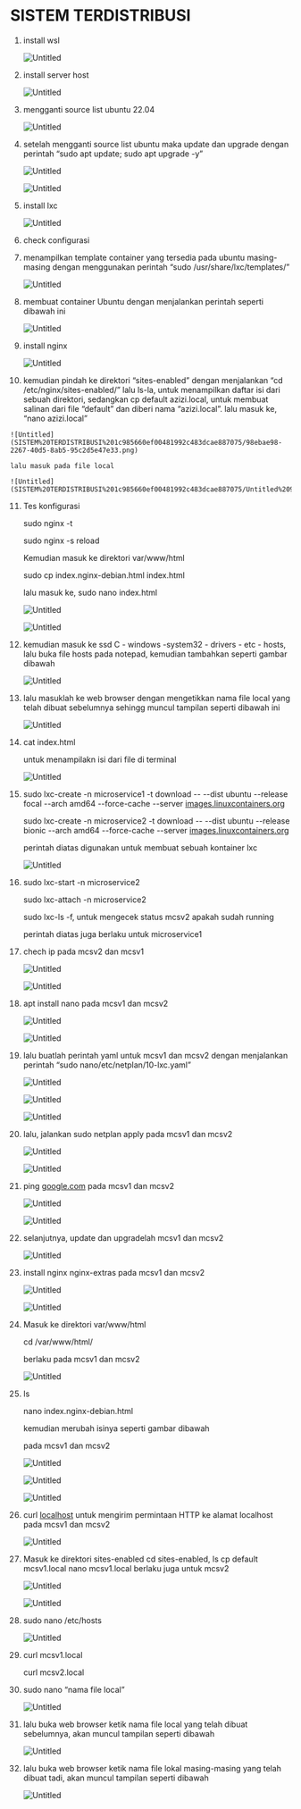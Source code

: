 # SISTEM TERDISTRIBUSI

1. install wsl 
    
    ![Untitled](SISTEM%20TERDISTRIBUSI%201c985660ef00481992c483dcae887075/Untitled.png)
    
2. install server host
    
    ![Untitled](SISTEM%20TERDISTRIBUSI%201c985660ef00481992c483dcae887075/Untitled%201.png)
    
3. mengganti source list ubuntu 22.04
    
    ![Untitled](SISTEM%20TERDISTRIBUSI%201c985660ef00481992c483dcae887075/Untitled%202.png)
    
4. setelah mengganti source list ubuntu maka update dan upgrade dengan perintah “sudo apt update; sudo apt upgrade -y”
    
    ![Untitled](SISTEM%20TERDISTRIBUSI%201c985660ef00481992c483dcae887075/Untitled%203.png)
    
    ![Untitled](SISTEM%20TERDISTRIBUSI%201c985660ef00481992c483dcae887075/Untitled%204.png)
    
5. install lxc
    
    ![Untitled](SISTEM%20TERDISTRIBUSI%201c985660ef00481992c483dcae887075/Untitled%205.png)
    
6. check configurasi 
7. menampilkan template container yang tersedia pada ubuntu masing-masing dengan menggunakan perintah “sudo /usr/share/lxc/templates/”
    
    ![Untitled](SISTEM%20TERDISTRIBUSI%201c985660ef00481992c483dcae887075/Untitled%206.png)
    
8. membuat container Ubuntu dengan menjalankan perintah seperti dibawah ini 
    
    ![Untitled](SISTEM%20TERDISTRIBUSI%201c985660ef00481992c483dcae887075/Untitled%207.png)
    
9. install nginx
    
    ![Untitled](SISTEM%20TERDISTRIBUSI%201c985660ef00481992c483dcae887075/Untitled%208.png)
    
10.  kemudian pindah ke direktori “sites-enabled” dengan menjalankan “cd /etc/nginx/sites-enabled/” lalu ls-la, untuk menampilkan daftar isi dari sebuah direktori, sedangkan cp default azizi.local, untuk membuat salinan dari file “default” dan diberi nama “azizi.local”. lalu masuk ke, “nano azizi.local”
    
    ![Untitled](SISTEM%20TERDISTRIBUSI%201c985660ef00481992c483dcae887075/98ebae98-2267-40d5-8ab5-95c2d5e47e33.png)
    
    lalu masuk pada file local 
    
    ![Untitled](SISTEM%20TERDISTRIBUSI%201c985660ef00481992c483dcae887075/Untitled%209.png)
    
11. Tes konfigurasi
    
    sudo nginx -t
    
    sudo nginx -s reload
    
    Kemudian masuk ke direktori var/www/html
    
    sudo cp index.nginx-debian.html index.html
    
    lalu masuk ke, sudo nano index.html
    
    ![Untitled](SISTEM%20TERDISTRIBUSI%201c985660ef00481992c483dcae887075/d9be68f4-d81e-4265-b7ad-59ef7a681bb2.png)
    
    ![Untitled](SISTEM%20TERDISTRIBUSI%201c985660ef00481992c483dcae887075/Untitled%2010.png)
    
12. kemudian masuk ke ssd C - windows -system32 - drivers - etc - hosts, lalu buka file hosts pada notepad, kemudian tambahkan seperti gambar dibawah 
    
    ![Untitled](SISTEM%20TERDISTRIBUSI%201c985660ef00481992c483dcae887075/Untitled%2011.png)
    
13. lalu masuklah ke web browser dengan mengetikkan nama file local yang telah dibuat sebelumnya sehingg muncul tampilan seperti dibawah ini 
    
    ![Untitled](SISTEM%20TERDISTRIBUSI%201c985660ef00481992c483dcae887075/24716eff-be11-4ece-ad2f-a0d756400115.png)
    
14. cat index.html
    
    untuk menampilakn isi dari file di terminal
    
    ![Untitled](SISTEM%20TERDISTRIBUSI%201c985660ef00481992c483dcae887075/Untitled%2012.png)
    
15. sudo lxc-create -n microservice1 -t download -- --dist ubuntu --release focal --arch amd64 --force-cache --server [images.linuxcontainers.org](http://images.linuxcontainers.org/)
    
    sudo lxc-create -n microservice2 -t download -- --dist ubuntu --release bionic --arch amd64 --force-cache --server [images.linuxcontainers.org](http://images.linuxcontainers.org/)
    
    perintah diatas digunakan untuk membuat sebuah kontainer lxc
    
    ![Untitled](SISTEM%20TERDISTRIBUSI%201c985660ef00481992c483dcae887075/bf51c6e8-bdaa-4925-8be8-7d4d08f451b8.png)
    
16. sudo lxc-start -n microservice2
    
    sudo lxc-attach -n microservice2
    
    sudo lxc-ls -f, untuk mengecek status mcsv2 apakah sudah running
    
    perintah diatas juga berlaku untuk microservice1
    
17. chech ip pada mcsv2 dan mcsv1
    
    ![Untitled](SISTEM%20TERDISTRIBUSI%201c985660ef00481992c483dcae887075/8734e926-c021-4a38-96e9-e62c1a9a3571.png)
    
    ![Untitled](SISTEM%20TERDISTRIBUSI%201c985660ef00481992c483dcae887075/3ed9c424-ce55-4102-aade-745046d93499.png)
    
18. apt install nano pada mcsv1 dan mcsv2
    
    ![Untitled](SISTEM%20TERDISTRIBUSI%201c985660ef00481992c483dcae887075/d38642be-f91e-4ba4-b893-3f503fd856d9.png)
    
    ![Untitled](SISTEM%20TERDISTRIBUSI%201c985660ef00481992c483dcae887075/41b51de3-515d-4e44-9084-800ad76212db.png)
    
19. lalu buatlah perintah yaml untuk mcsv1 dan mcsv2 dengan menjalankan perintah “sudo nano/etc/netplan/10-lxc.yaml”
    
    ![Untitled](SISTEM%20TERDISTRIBUSI%201c985660ef00481992c483dcae887075/5496dc4d-4bd6-4df5-a9e9-5fa0216f19a8.png)
    
    ![Untitled](SISTEM%20TERDISTRIBUSI%201c985660ef00481992c483dcae887075/96371153-3140-4e7f-b4f0-6358e6b1b794.png)
    
    ![Untitled](SISTEM%20TERDISTRIBUSI%201c985660ef00481992c483dcae887075/8ca19c0a-57c2-4aaa-8ada-681dafa7b542.png)
    
20. lalu, jalankan sudo netplan apply pada mcsv1 dan mcsv2
    
    ![Untitled](SISTEM%20TERDISTRIBUSI%201c985660ef00481992c483dcae887075/eed2f73e-358e-4c78-a36a-8b084eb594e8.png)
    
    ![Untitled](SISTEM%20TERDISTRIBUSI%201c985660ef00481992c483dcae887075/4d42379e-f674-4623-b300-916a514d4452.png)
    
21. ping [google.com](http://google.com) pada mcsv1 dan mcsv2
    
    ![Untitled](SISTEM%20TERDISTRIBUSI%201c985660ef00481992c483dcae887075/79978216-c980-454d-ba15-b266cc96f6f5.png)
    
    ![Untitled](SISTEM%20TERDISTRIBUSI%201c985660ef00481992c483dcae887075/54561837-3215-453b-8b62-3e9a317a5a16.png)
    
22. selanjutnya, update dan upgradelah mcsv1 dan mcsv2
    
    ![Untitled](SISTEM%20TERDISTRIBUSI%201c985660ef00481992c483dcae887075/f278ad20-7ea6-4e07-9e4e-ab438e6b0a80.png)
    
23. install nginx nginx-extras pada mcsv1 dan mcsv2 
    
    ![Untitled](SISTEM%20TERDISTRIBUSI%201c985660ef00481992c483dcae887075/eb01259a-a224-4461-881c-e77da2b93518.png)
    
    ![Untitled](SISTEM%20TERDISTRIBUSI%201c985660ef00481992c483dcae887075/041f8c7a-f5ab-40ce-aea2-29f4d45cbe3a.png)
    
24. Masuk ke direktori var/www/html
    
    cd /var/www/html/
    
    berlaku pada mcsv1 dan mcsv2
    
    ![Untitled](SISTEM%20TERDISTRIBUSI%201c985660ef00481992c483dcae887075/257a8a23-665c-47d7-969c-649125347348.png)
    
25. ls
    
    nano index.nginx-debian.html
    
    kemudian merubah isinya seperti gambar dibawah
    
    pada mcsv1 dan mcsv2
    
    ![Untitled](SISTEM%20TERDISTRIBUSI%201c985660ef00481992c483dcae887075/046586bb-760c-416e-81b7-651b3a05c335.png)
    
    ![Untitled](SISTEM%20TERDISTRIBUSI%201c985660ef00481992c483dcae887075/0e94a21c-0601-4d5b-9819-0fde592b29cf.png)
    
    ![Untitled](SISTEM%20TERDISTRIBUSI%201c985660ef00481992c483dcae887075/f9f61076-7d28-48e7-96ba-b53670f90409.png)
    
26. curl [localhost](http://localhost) untuk mengirim permintaan HTTP ke alamat localhost pada mcsv1 dan mcsv2 
    
    ![Untitled](SISTEM%20TERDISTRIBUSI%201c985660ef00481992c483dcae887075/9168d048-4c39-49a2-881d-4249d9653792.png)
    
27. Masuk ke direktori sites-enabled cd sites-enabled, ls cp default mcsv1.local nano mcsv1.local berlaku juga untuk mcsv2
    
    ![Untitled](SISTEM%20TERDISTRIBUSI%201c985660ef00481992c483dcae887075/aed11887-786e-4a59-85dd-ed5a5450bef6.png)
    
    ![Untitled](SISTEM%20TERDISTRIBUSI%201c985660ef00481992c483dcae887075/2561c572-b071-4e7f-93b3-8082f517f4ba.png)
    
28. sudo nano /etc/hosts
    
    ![Untitled](SISTEM%20TERDISTRIBUSI%201c985660ef00481992c483dcae887075/2a3d53e8-9267-4cb4-9eb2-9f8fb0875271.png)
    
29. curl mcsv1.local
    
    curl mcsv2.local
    
30. sudo nano “nama file local”
    
    ![Untitled](SISTEM%20TERDISTRIBUSI%201c985660ef00481992c483dcae887075/6c3a4c5e-bad3-4586-be1a-6001a6e01d05.png)
    
31. lalu buka web browser ketik nama file local yang telah dibuat sebelumnya, akan muncul tampilan seperti dibawah
    
    ![Untitled](SISTEM%20TERDISTRIBUSI%201c985660ef00481992c483dcae887075/3c0e0a00-57c3-416f-9ae0-03180d1a9501.png)
    
32. lalu buka web browser ketik nama file lokal masing-masing yang telah dibuat tadi, akan muncul tampilan seperti dibawah
    
    ![Untitled](SISTEM%20TERDISTRIBUSI%201c985660ef00481992c483dcae887075/d298e76f-2bed-4575-b5c2-cb31000445eb.png)